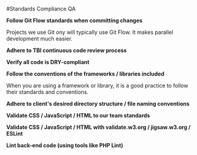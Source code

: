 #Standards Compliance QA


**Follow Git Flow standards when committing changes**

Projects we use Git ony will typically use Git Flow. It makes parallel development much easier.

**Adhere to TBI continuous code review process**

**Verify all code is DRY-compliant**

**Follow the conventions of the frameworks / libraries included**

When you are using a framework or library, it is a good practice to follow their standards and conventions. 

**Adhere to client's desired directory structure / file naming conventions**

**Validate CSS / JavaScript / HTML to our team standards**

**Validate CSS / JavaScript / HTML with validate.w3.org / jigsaw.w3.org / ESLint**

**Lint back-end code (using tools like PHP Lint)**

